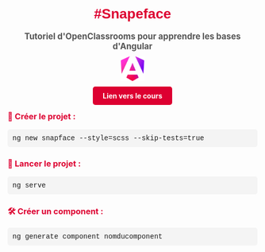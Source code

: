 <h1 align="center" style="font-family: 'Arial', sans-serif; color: #dd0031;">#Snapeface</h1>

<p align="center" style="font-size: 1.2em; color: #555;">
  <strong>Tutoriel d'OpenClassrooms pour apprendre les bases d'Angular</strong><br>
  <a href="https://openclassrooms.com/fr/courses/7471261-debutez-avec-angular" target="_blank">
    <img src="https://raw.githubusercontent.com/devicons/devicon/master/icons/angular/angular-original.svg" width="50" height="50" alt="Angular" style="margin-top: 10px;"/>
  </a>
</p>

<p align="center">
  <a href="https://openclassrooms.com/fr/courses/7471261-debutez-avec-angular" target="_blank" style="text-decoration: none; background-color: #dd0031; color: white; padding: 10px 20px; border-radius: 5px; font-size: 1em; font-weight: bold;">Lien vers le cours</a>
</p>

<h3 style="color: #dd0031;">🎯 Créer le projet :</h3>
<pre style="background-color: #f4f4f4; padding: 10px; border-radius: 5px; font-family: 'Courier New', Courier, monospace;">
ng new snapface --style=scss --skip-tests=true
</pre>

<h3 style="color: #dd0031;">🚀 Lancer le projet :</h3>
<pre style="background-color: #f4f4f4; padding: 10px; border-radius: 5px; font-family: 'Courier New', Courier, monospace;">
ng serve
</pre>

<h3 style="color: #dd0031;">🛠 Créer un component :</h3>
<pre style="background-color: #f4f4f4; padding: 10px; border-radius: 5px; font-family: 'Courier New', Courier, monospace;">
ng generate component nomducomponent
</pre>

